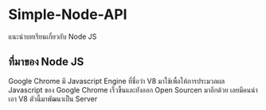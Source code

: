 # Simple-Node-API

แนะนำบทเรียนเกี่ยวกับ Node JS

## ที่มาของ Node JS 

Google Chrome มี Javascript Engine ที่ชื่อว่า V8 มาใช้เพื่อให้การประมวลผล Javascript ของ Google Chrome เร็วขึ้นและยังออก Open Sourcen มาอีกด้วย เลยมีคนนำเอา V8 ตัวนี้มาพัฒนาเป็น Server 
